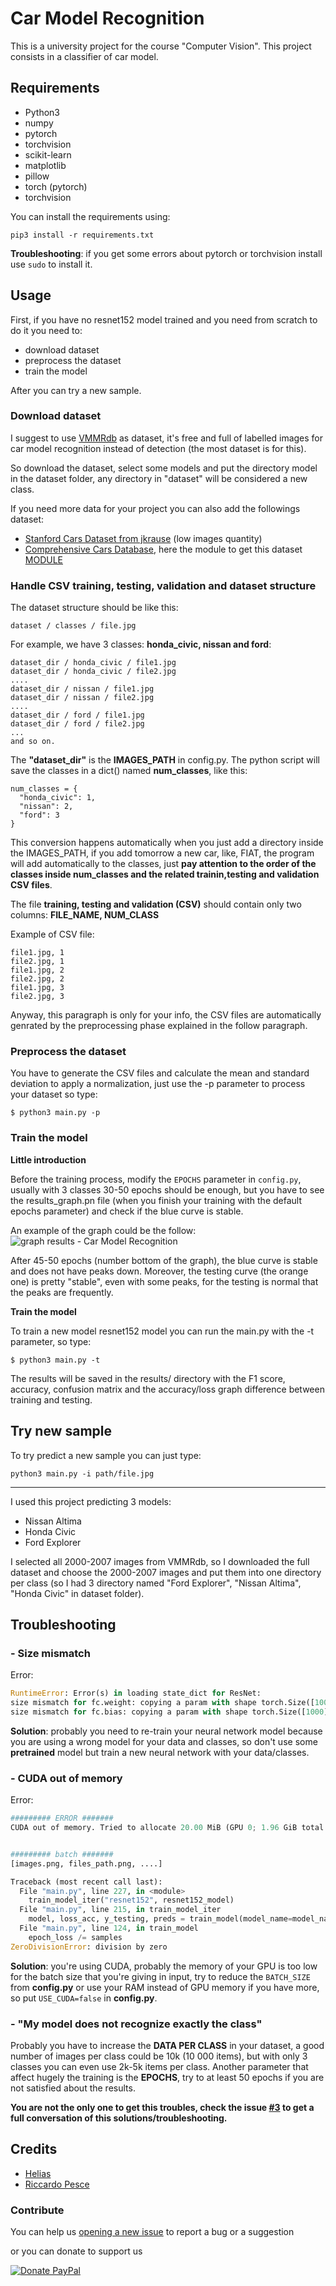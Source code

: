 # Car Model Recognition

This is a university project for the course "Computer Vision".
This project consists in a classifier of car model.

## Requirements
- Python3
- numpy
- pytorch
- torchvision
- scikit-learn
- matplotlib
- pillow
- torch (pytorch)
- torchvision

You can install the requirements using:
```
pip3 install -r requirements.txt
```

**Troubleshooting**: if you get some errors about pytorch or torchvision install use `sudo` to install it.

## Usage

First, if you have no resnet152 model trained and you need from scratch to do it you need to:

- download dataset
- preprocess the dataset
- train the model

After you can try a new sample.

### Download dataset

I suggest to use [VMMRdb](http://vmmrdb.cecsresearch.org/) as dataset, it's free and full of labelled images for car model recognition instead of detection (the most dataset is for this).

So download the dataset, select some models and put the directory model in the dataset folder, any directory in "dataset" will be considered a new class.

If you need more data for your project you can also add the followings dataset:
- [Stanford Cars Dataset from jkrause](https://ai.stanford.edu/~jkrause/cars/car_dataset.html) (low images quantity)
- [Comprehensive Cars Database](http://mmlab.ie.cuhk.edu.hk/datasets/comp_cars/), here the module to get this dataset [MODULE](http://mmlab.ie.cuhk.edu.hk/datasets/comp_cars/agreement.pdf)

### Handle CSV training, testing, validation and dataset structure

The dataset structure should be like this:
```
dataset / classes / file.jpg
```

For example, we have 3 classes: **honda_civic, nissan and ford**:
```
dataset_dir / honda_civic / file1.jpg
dataset_dir / honda_civic / file2.jpg
....
dataset_dir / nissan / file1.jpg
dataset_dir / nissan / file2.jpg
....
dataset_dir / ford / file1.jpg
dataset_dir / ford / file2.jpg
...
and so on.
```

The **"dataset_dir"** is the **IMAGES_PATH** in config.py.
The python script will save the classes in a  dict() named **num_classes**, like this:
```
num_classes = {
  "honda_civic": 1,
  "nissan": 2,
  "ford": 3
}
```

This conversion happens automatically when you just add a directory inside the IMAGES_PATH, if you add tomorrow a new car, like, FIAT, the program will add automatically to the classes, just **pay attention to the order of the classes inside num_classes and the related trainin,testing and validation CSV files**.

The file **training, testing and validation (CSV)** should contain only two columns:
**FILE_NAME, NUM_CLASS**

Example of CSV file:
```
file1.jpg, 1
file2.jpg, 1
file1.jpg, 2
file2.jpg, 2
file1.jpg, 3
file2.jpg, 3
```

Anyway, this paragraph is only for your info, the CSV files are automatically genrated by the preprocessing phase explained in the follow paragraph.


### Preprocess the dataset
You have to generate the CSV files and calculate the mean and standard deviation to apply a normalization, just use the -p parameter to process your dataset so type:

```
$ python3 main.py -p
```

### Train the model

**Little introduction**

Before the training process, modify the `EPOCHS` parameter in `config.py`, usually with 3 classes 30-50 epochs should be enough, but you have to see the results_graph.pn file (when you finish your training with the default epochs parameter) and check if the blue curve is stable.

An example of the graph could be the follow:
![graph results - Car Model Recognition](https://user-images.githubusercontent.com/519778/67412403-81fe5c00-f5bf-11e9-9bd1-e86251bb9a0c.png)

After 45-50 epochs (number bottom of the graph), the blue curve is stable and does not have peaks down.
Moreover, the testing curve (the orange one) is pretty "stable", even with some peaks, for the testing is normal that the peaks are frequently.

**Train the model**

To train a new model resnet152 model you can run the main.py with the -t parameter, so type:

```
$ python3 main.py -t
```

The results will be saved in the results/ directory with the F1 score, accuracy, confusion matrix and the accuracy/loss graph difference between training and testing.

## Try new sample

To try predict a new sample you can just type:
```
python3 main.py -i path/file.jpg
```

---

I used this project predicting 3 models:
- Nissan Altima
- Honda Civic
- Ford Explorer

I selected all 2000-2007 images from VMMRdb, so I downloaded the full dataset and choose the 2000-2007 images and put them into one directory per class (so I had 3 directory named "Ford Explorer", "Nissan Altima", "Honda Civic" in dataset folder).

## Troubleshooting

### - Size mismatch

Error:
```python
RuntimeError: Error(s) in loading state_dict for ResNet:
size mismatch for fc.weight: copying a param with shape torch.Size([1000, 2048]) from checkpoint, the shape in current model is torch.Size([3, 2048]).
size mismatch for fc.bias: copying a param with shape torch.Size([1000]) from checkpoint, the shape in current model is torch.Size([3]).
```

**Solution**: probably you need to re-train your neural network model because you are using a wrong model for your data and classes, so don't use some **pretrained** model but train a new neural network with your data/classes.

### - CUDA out of memory

Error:
```python
######### ERROR #######
CUDA out of memory. Tried to allocate 20.00 MiB (GPU 0; 1.96 GiB total capacity; 967.98 MiB already allocated; 25.94 MiB free; 48.02 MiB cached)


######### batch #######
[images.png, files_path.png, ....]

Traceback (most recent call last):
  File "main.py", line 227, in <module>
    train_model_iter("resnet152", resnet152_model)
  File "main.py", line 215, in train_model_iter
    model, loss_acc, y_testing, preds = train_model(model_name=model_name, model=model, weight_decay=weight_decay)
  File "main.py", line 124, in train_model
    epoch_loss /= samples
ZeroDivisionError: division by zero
```

**Solution**: you're using CUDA, probably the memory of your GPU is too low for the batch size that you're giving in input, try to reduce the `BATCH_SIZE` from **config.py** or use your RAM instead of GPU memory if you have more, so put `USE_CUDA=false` in **config.py**.

### - "My model does not recognize exactly the class"
Probably you have to increase the **DATA PER CLASS** in your dataset, a good number of images per class could be 10k (10 000 items), but with only 3 classes you can even use 2k-5k items per class.
Another parameter that affect hugely the training is the **EPOCHS**, try to at least 50 epochs if you are not satisfied about the results.


**You are not the only one to get this troubles, check the issue [#3](https://github.com/Helias/Car-Model-Recognition/issues/3) to get a full conversation of this solutions/troubleshooting.**


## Credits
- [Helias](https://github.com/Helias)
- [Riccardo Pesce](https://github.com/RiccardoMPesce)
### Contribute
You can help us [opening a new issue](https://github.com/Helias/Car-Model-Recognition/issues/new) to report a bug or a suggestion  

or you can donate to support us

[![Donate PayPal](https://camo.githubusercontent.com/ed44813b2a0ca01f80a00cca116f04208c127a80/68747470733a2f2f7777772e70617970616c2e636f6d2f656e5f47422f692f62746e2f62746e5f646f6e61746543435f4c472e676966)](https://www.paypal.com/cgi-bin/webscr?cmd=_s-xclick&hosted_button_id=WE5LZM2D4WPBC&source=url)
